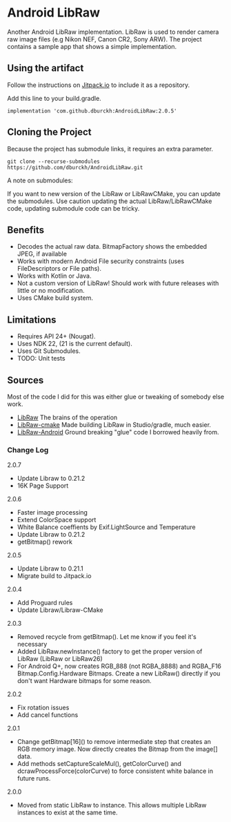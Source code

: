 # Android LibRaw
Another Android LibRaw implementation.  LibRaw is used to render camera raw image files (e.g Nikon NEF, Canon CR2, Sony ARW).   The project contains a sample app that shows a simple implementation.

## Using the artifact
Follow the instructions on [Jitpack.io](https://jitpack.io/) to include it as a repository.

Add this line to your build.gradle.

`implementation 'com.github.dburckh:AndroidLibRaw:2.0.5'`

## Cloning the Project
Because the project has submodule links, it requires an extra parameter.

`git clone --recurse-submodules https://github.com/dburckh/AndroidLibRaw.git`

A note on submodules:

If you want to new version of the LibRaw or LibRawCMake, you can update the submodules.  Use caution updating the actual LibRaw/LibRawCMake code, updating submodule code can be tricky.

## Benefits
- Decodes the actual raw data.  BitmapFactory shows the embedded JPEG, if available
- Works with modern Android File security constraints (uses FileDescriptors or File paths).
- Works with Kotlin or Java.
- Not a custom version of LibRaw!  Should work with future releases with little or no modification.
- Uses CMake build system.

## Limitations
- Requires API 24+ (Nougat).
- Uses NDK 22, (21 is the current default).
- Uses Git Submodules.
- TODO: Unit tests

## Sources
Most of the code I did for this was either glue or tweaking of somebody else work.
- [LibRaw](https://github.com/LibRaw/LibRaw) The brains of the operation
- [LibRaw-cmake](https://github.com/LibRaw/LibRaw-cmake) Made building LibRaw in Studio/gradle, much easier.
- [LibRaw-Android](https://github.com/TSGames/Libraw-Android) Ground breaking "glue" code I borrowed heavily from.

### Change Log
2.0.7
- Update Libraw to 0.21.2
- 16K Page Support

2.0.6
- Faster image processing
- Extend ColorSpace support
- White Balance coeffients by Exif.LightSource and Temperature
- Update Libraw to 0.21.2
- getBitmap() rework

2.0.5
- Update Libraw to 0.21.1
- Migrate build to Jitpack.io

2.0.4
- Add Proguard rules
- Update Libraw/Libraw-CMake

2.0.3
- Removed recycle from getBitmap().  Let me know if you feel it's necessary
- Added LibRaw.newInstance() factory to get the proper version of LibRaw (LibRaw or LibRaw26)
- For Android Q+, now creates RGB_888 (not RGBA_8888) and RGBA_F16 Bitmap.Config.Hardware Bitmaps.  Create a new LibRaw() directly if you don't want Hardware bitmaps for some reason.

2.0.2
- Fix rotation issues
- Add cancel functions

2.0.1
- Change getBitmap\[16\]() to remove intermediate step that creates an RGB memory image.  Now directly creates the Bitmap from the image\[\] data.
- Add methods setCaptureScaleMul(), getColorCurve() and dcrawProcessForce(colorCurve) to force consistent white balance in future runs.

2.0.0
- Moved from static LibRaw to instance.  This allows multiple LibRaw instances to exist at the same time.

